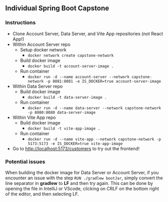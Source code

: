 ## Individual Spring Boot Capstone

### Instructions

* Clone Account Server, Data Server, and Vite App repositories (not React App!)
* Within Account Server repo
  * Setup docker network
    * `docker network create capstone-network`
  * Build docker image
      * `docker build -t account-server-image .`
  * Run container
    * `docker run -d --name account-server --network capstone-network -p 8081:8081 -e IS_DOCKER=true account-server-image`
* Within Data Server repo
  * Build docker image
    * `docker build -t data-server-image .`
  * Run container
    * `docker run -d --name data-server --network capstone-network -p 8080:8080 data-server-image`
* Within Vite App repo
  * Build docker image
    * `docker build -t vite-app-image . `
  * Run container
    * `docker run -d --name vite-app --network capstone-network -p 5173:5173 -e IS_DOCKER=true vite-app-image`
* Go to [http://localhost:5173/customers](http://localhost:5173/customers) to try out the frontend!



### Potential issues
When building the docker image for Data Server or Account Server, if you encounter an issue with the step `RUN ./gradlew bootJar`, simply convert the line separator in **gradlew** to **LF** and then try again. This can be done by opening the file in IntelliJ or VScode, clicking on CRLF on the bottom right of the editor, and then selecting LF.

<!--

**Here are some ideas to get you started:**

🙋‍♀️ A short introduction - what is your organization all about?
🌈 Contribution guidelines - how can the community get involved?
👩‍💻 Useful resources - where can the community find your docs? Is there anything else the community should know?
🍿 Fun facts - what does your team eat for breakfast?
🧙 Remember, you can do mighty things with the power of [Markdown](https://docs.github.com/github/writing-on-github/getting-started-with-writing-and-formatting-on-github/basic-writing-and-formatting-syntax)
-->
